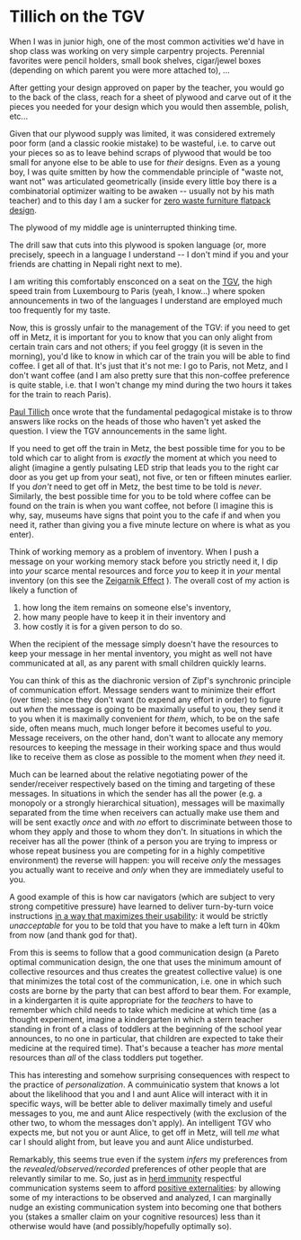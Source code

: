 # Tillich on the TGV

When I was in junior high, one of the most common activities we'd have in shop class was working on very simple carpentry projects. Perennial favorites were pencil holders, small book shelves, cigar/jewel boxes (depending on which parent you were more attached to), ...

After getting your design approved on paper by the teacher, you would go to the back of the class, reach for a sheet of plywood and carve out of it the pieces you needed for your design which you would then assemble, polish, etc...

Given that our plywood supply was limited, it was considered extremely poor form (and a classic rookie mistake) to be wasteful, i.e. to carve out your pieces so as to leave behind scraps of plywood that would be too small for anyone else to be able to use for *their* designs. Even as a young boy, I was quite smitten by how the commendable principle of "waste not, want not" was articulated geometrically (inside every little boy there is a combinatorial optimizer waiting to be awaken -- usually not by his math teacher) and to this day I am a sucker for [zero waste furniture flatpack design](https://www.google.com/search?q=zero+waste+flat+pack+design&safe=off&client=safari&rls=en&tbm=isch&tbo=u&source=univ&sa=X&ved=0CBwQsARqFQoTCKmp1onmy8gCFYhIFAodE6cEpw&biw=1239&bih=693).

The plywood of my middle age is uninterrupted thinking time.

The drill saw that cuts into this plywood is spoken language (or, more precisely, speech in a language I understand -- I don't mind if you and your friends are chatting in Nepali right next to me).

I am writing this comfortably ensconced on a seat on the [TGV](https://en.wikipedia.org/wiki/TGV), the high speed train from Luxembourg to Paris (yeah, I know...) where spoken announcements in two of the languages I understand are employed much too frequently for my taste.

Now, this is grossly unfair to the management of the TGV: if you need to get off in Metz, it is important for you to know that you can only alight from certain train cars and not others; if you feel groggy (it is seven in the morning), you'd like to know in which car of the train you will be able to find coffee. I get all of that. It's just that it's not me: I go to Paris, not Metz, and I don't want coffee (and I am also pretty sure that this non-coffee preference is quite stable, i.e. that I won't change my mind during the two hours it takes for the train to reach Paris).

[Paul Tillich](https://en.wikipedia.org/wiki/Paul_Tillich) once wrote that the fundamental pedagogical mistake is to throw answers like rocks on the heads of those who haven't yet asked the question. I view the TGV announcements in the same light.

If you need to get off the train in Metz, the best possible time for you to be told which car to alight from is *exactly* the moment at which you need to alight (imagine a gently pulsating LED strip that leads you to the right car door as you get up from your seat), not five, or ten or fifteen minutes earlier. If you *don't* need to get off in Metz, the best time to be told is *never*. Similarly, the best possible time for you to be told where coffee can be found on the train is when you want coffee, not before (I imagine this is why, say, museums have signs that point you to the cafe if and when you need it, rather than giving you a five minute lecture on where is what as you enter).

Think of working memory as a problem of inventory. When I push a message on your working memory stack before you strictly need it, I dip into *your* scarce mental resources and force *you* to keep it in *your* mental inventory (on this see the [Zeigarnik Effect](https://en.wikipedia.org/wiki/Bluma_Zeigarnik#The_Zeigarnik_effect) ). The overall cost of my action is likely a function of

1. how long the item remains on someone else's inventory,
2. how many people have to keep it in their inventory and
3. how costly it is for a given person to do so.

When the recipient of the message simply doesn't have the resources to keep your message in her mental inventory, you might as well not have communicated at all, as any parent with small children quickly learns.

You can think of this as the diachronic version of Zipf's synchronic principle of communication effort. Message senders want to minimize their effort (over time): since they don't want (to expend any effort in order) to figure out *when* the message is going to be maximally useful to you, they send it to you when it is maximally convenient for *them*, which, to be on the safe side, often means much, much longer before it becomes useful to *you*. Message receivers, on the other hand, don't want to allocate any memory resources to keeping the message in their working space and thus would like to receive them as close as possible to the moment when *they* need it.   

Much can be learned about the relative negotiating power of the sender/receiver respectively based on the timing and targeting of these messages. In situations in which the sender has all the power (e.g. a monopoly or a strongly hierarchical situation), messages will be maximally separated from the time when receivers can actually make use them and will be sent exactly *once* and with *no* effort to discriminate between those to whom they apply and those to whom they don't. In situations in which the receiver has all the power (think of a person you are trying to impress or whose repeat business you are competing for in a highly competitive environment) the reverse will happen: you will receive *only* the messages you actually want to receive and *only* when they are immediately useful to you.

A good example of this is how car navigators (which are subject to very strong competitive pressure) have learned to deliver turn-by-turn voice instructions [in a way that maximizes their usability](https://books.google.lu/books?id=7eOcBAAAQBAJ&pg=PA122&lpg=PA122&dq=%22timely+instructions+and+natural+voice+cadence%22&source=bl&ots=3RIK_fudJp&sig=99MrKqbMTA_AyTTXo7Se7G2T1QM&hl=en&sa=X&redir_esc=y#v=onepage&q=%22timely%20instructions%20and%20natural%20voice%20cadence%22&f=false): it would be strictly *unacceptable* for you to be told that you have to make a left turn in 40km from now (and thank god for that).

From this is seems to follow that a good communication design (a Pareto optimal communication design, the one that uses the minimum amount of collective resources and thus creates the greatest collective value) is one that minimizes the total cost of the communication, i.e. one in which such costs are borne by the party that can best afford to bear them. For example, in a kindergarten it is quite appropriate for the *teachers* to have to remember which child needs to take which medicine at which time (as a thought experiment, imagine a kindergarten in which a stern teacher standing in front of a class of toddlers at the beginning of the school year announces, to no one in particular, that children are expected to take their medicine at the required time). That's because a teacher has *more* mental resources than *all* of the class toddlers put together.

This has interesting and somehow surprising consequences with respect to the practice of *personalization*. A commuinicatio system that knows a lot about the likelihood that you and I and aunt Alice will interact with it in specific ways, will be better able to deliver maximally timely and useful messages to you, me and aunt Alice respectively (with the exclusion of the other two, to whom the messages don't apply). An intelligent TGV who expects me, but not you or aunt Alice, to get off in Metz, will tell *me* what car I should alight from, but leave you and aunt Alice undisturbed.  

Remarkably, this seems true even if the system *infers* my preferences from the *revealed/observed/recorded* preferences of other people that are relevantly similar to me. So, just as in [herd immunity](https://en.wikipedia.org/wiki/Herd_immunity) respectful communication systems seem to afford [positive externalities](https://en.wikipedia.org/wiki/Externality#Positive): by allowing some of my interactions to be observed and analyzed, I can marginally nudge an existing communication system into becoming one that bothers you (stakes a smaller claim on your cognitive resources) less than it otherwise would have (and possibly/hopefully optimally so).
